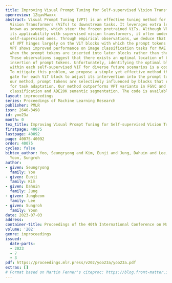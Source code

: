 ```yaml
---
title: Improving Visual Prompt Tuning for Self-supervised Vision Transformers
openreview: 1ZqavMwxxx
abstract: Visual Prompt Tuning (VPT) is an effective tuning method for adapting pretrained
  Vision Transformers (ViTs) to downstream tasks. It leverages extra learnable tokens,
  known as prompts, which steer the frozen pretrained ViTs. Although VPT has demonstrated
  its applicability with supervised vision transformers, it often underperforms with
  self-supervised ones. Through empirical observations, we deduce that the effectiveness
  of VPT hinges largely on the ViT blocks with which the prompt tokens interact. Specifically,
  VPT shows improved performance on image classification tasks for MAE and MoCo v3
  when the prompt tokens are inserted into later blocks rather than the first block.
  These observations suggest that there exists an optimal location of blocks for the
  insertion of prompt tokens. Unfortunately, identifying the optimal blocks for prompts
  within each self-supervised ViT for diverse future scenarios is a costly process.
  To mitigate this problem, we propose a simple yet effective method that learns a
  gate for each ViT block to adjust its intervention into the prompt tokens. With
  our method, prompt tokens are selectively influenced by blocks that require steering
  for task adaptation. Our method outperforms VPT variants in FGVC and VTAB image
  classification and ADE20K semantic segmentation. The code is available at https://github.com/ryongithub/GatedPromptTuning.
layout: inproceedings
series: Proceedings of Machine Learning Research
publisher: PMLR
issn: 2640-3498
id: yoo23a
month: 0
tex_title: Improving Visual Prompt Tuning for Self-supervised Vision Transformers
firstpage: 40075
lastpage: 40092
page: 40075-40092
order: 40075
cycles: false
bibtex_author: Yoo, Seungryong and Kim, Eunji and Jung, Dahuin and Lee, Jungbeom and
  Yoon, Sungroh
author:
- given: Seungryong
  family: Yoo
- given: Eunji
  family: Kim
- given: Dahuin
  family: Jung
- given: Jungbeom
  family: Lee
- given: Sungroh
  family: Yoon
date: 2023-07-03
address: 
container-title: Proceedings of the 40th International Conference on Machine Learning
volume: '202'
genre: inproceedings
issued:
  date-parts:
  - 2023
  - 7
  - 3
pdf: https://proceedings.mlr.press/v202/yoo23a/yoo23a.pdf
extras: []
# Format based on Martin Fenner's citeproc: https://blog.front-matter.io/posts/citeproc-yaml-for-bibliographies/
---
```

